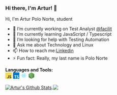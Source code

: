 ### Hi there, I'm Artur! 👋


Hi, I'm Artur Polo Norte, student

- 🔭 I’m currently working on Test Analyst [@facilit](https://github.com/facilit)
- 🌱 I’m currently learning JavaScript / Typescript
- 🤔 I’m looking for help with Testing Automation
- 💬 Ask me about Technology and Linux
- 📫 How to reach me:[Linkedin](https://www.linkedin.com/in/artur-polo-norte-59aa4318a/)
- ⚡ Fun fact: Really, my last name is Polo Norte 
<!--
### Hi there, I'm [Artur!](https://arturhvcpn.github.io)! 👋
- 👯 I’m looking to collaborate on 
-->

**Languages and Tools:**  
<code><img height="20" src="https://raw.githubusercontent.com/github/explore/80688e429a7d4ef2fca1e82350fe8e3517d3494d/topics/javascript/javascript.png"></code>
<code><img height="20" src="https://raw.githubusercontent.com/github/explore/80688e429a7d4ef2fca1e82350fe8e3517d3494d/topics/typescript/typescript.png"></code>
<code><img height="20" src="https://raw.githubusercontent.com/github/explore/80688e429a7d4ef2fca1e82350fe8e3517d3494d/topics/react/react.png"></code>
<code><img height="20" src="https://raw.githubusercontent.com/github/explore/80688e429a7d4ef2fca1e82350fe8e3517d3494d/topics/nodejs/nodejs.png"></code>   


<a href= "https://github.com/anuraghazra/github-readme-stats">
  <img align="center" src="https://github-readme-stats.vercel.app/api?username=arturhvcpn&&show_icons=true&title_color=f4ede8&icon_color=ff9000&text_color=f4ede8&bg_color=312e38" alt="Artur's Github Stats"/>
</a>
<a href= "https://github.com/anuraghazra/github-readme-stats">
  <img align="center" src ="https://github-readme-stats.vercel.app/api/top-langs/?username=arturhvcpn&layout=compact&theme=&title_color=f4ede8&icon_color=ff9000&text_color=f4ede8&bg_color=312e38" />
</a>
